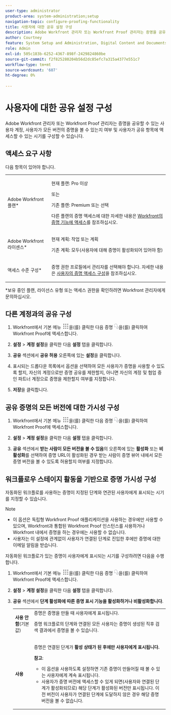 ```yaml
---
user-type: administrator
product-area: system-administration;setup
navigation-topic: configure-proofing-functionality
title: 사용자에 대한 공유 설정 구성
description: Adobe Workfront 관리자 또는 Workfront Proof 관리자는 증명을 공유할 수 있는 사용자 계정, 사용자가 모든 버전의 증명을 볼 수 있는지 여부 및 사용자가 공유 항목에 액세스할 수 있는 시기를 구성할 수 있습니다.
author: Courtney
feature: System Setup and Administration, Digital Content and Documents
role: Admin
exl-id: 505c183b-6252-4367-898f-2429824860be
source-git-commit: f2f825280204b56d2dc85efc7a315a4377e551c7
workflow-type: tm+mt
source-wordcount: '607'
ht-degree: 0%

---
```


# 사용자에 대한 공유 설정 구성

Adobe Workfront 관리자 또는 Workfront Proof 관리자는 증명을 공유할 수 있는 사용자 계정, 사용자가 모든 버전의 증명을 볼 수 있는지 여부 및 사용자가 공유 항목에 액세스할 수 있는 시기를 구성할 수 있습니다.

## 액세스 요구 사항

다음 항목이 있어야 합니다.

<table style="table-layout:auto"> 
 <col> 
 <col> 
 <tbody> 
  <tr> 
   <td role="rowheader">Adobe Workfront 플랜*</td> 
   <td> <p>현재 플랜: Pro 이상</p> <p>또는</p> <p>기존 플랜: Premium 또는 선택</p> <p>다른 플랜의 증명 액세스에 대한 자세한 내용은 <a href="../../../administration-and-setup/manage-workfront/configure-proofing/access-to-proofing-functionality.md" class="MCXref xref">Workfront의 증명 기능에 액세스</a>를 참조하십시오.</p> </td> 
  </tr> 
  <tr> 
   <td role="rowheader">Adobe Workfront 라이센스*</td> 
   <td> <p>현재 계획: 작업 또는 계획</p> <p>기존 계획: 모두(사용자에 대해 증명이 활성화되어 있어야 함)</p> </td> 
  </tr> 
  <tr> 
   <td role="rowheader">액세스 수준 구성*</td> 
   <td> <p>증명 권한 프로필에서 관리자를 선택해야 합니다. 자세한 내용은 <a href="../../../administration-and-setup/manage-workfront/configure-proofing/configure-a-users-proofing-access.md" class="MCXref xref">사용자의 증명 액세스 구성</a>을 참조하십시오.</p> </td> 
  </tr> 
 </tbody> 
</table>

&#42;보유 중인 플랜, 라이선스 유형 또는 액세스 권한을 확인하려면 Workfront 관리자에게 문의하십시오.

## 다른 계정과의 공유 구성

1. Workfront에서 기본 메뉴 ![](assets/main-menu-icon.png)을(를) 클릭한 다음 증명 ![](assets/proofing-in-main-menu.png)을(를) 클릭하여 Workfront Proof에 액세스합니다.

1. **설정** > **계정 설정**&#x200B;을 클릭한 다음 **설정** 탭을 클릭합니다.

1. **공유** 섹션에서 **공유 허용** 오른쪽에 있는 **설정**&#x200B;을 클릭합니다.

1. 표시되는 드롭다운 목록에서 옵션을 선택하여 모든 사용자가 증명을 사용할 수 있도록 할지, 자신의 계정으로만 증명 공유를 제한할지, 아니면 자신의 계정 및 협업 중인 파트너 계정으로 증명을 제한할지 여부를 지정합니다.
1. **저장**&#x200B;을 클릭합니다.

## 공유 증명의 모든 버전에 대한 가시성 구성

1. Workfront에서 기본 메뉴 ![](assets/main-menu-icon.png)을(를) 클릭한 다음 증명 ![](assets/proofing-in-main-menu.png)을(를) 클릭하여 Workfront Proof에 액세스합니다.

1. **설정** > **계정 설정**&#x200B;을 클릭한 다음 **설정** 탭을 클릭합니다.

1. **공유** 섹션에서 **받는 사람이 모든 버전을 볼 수 있음**&#x200B;의 오른쪽에 있는 **활성화** 또는 **비활성화**&#x200B;를 선택하여 증명 URL이 활성화된 경우 받는 사람이 증명 뷰어 내에서 모든 증명 버전을 볼 수 있도록 허용할지 여부를 지정합니다.

## 워크플로우 스테이지 활동을 기반으로 증명 가시성 구성

자동화된 워크플로를 사용하는 증명이 지정된 단계와 연관된 사용자에게 표시되는 시기를 지정할 수 있습니다.

>[!NOTE]
>
>* 이 옵션은 독립형 Workfront Proof 애플리케이션을 사용하는 경우에만 사용할 수 있으며, Workfront과 통합된 Workfront Proof 인스턴스를 사용하거나 Workfront 내에서 증명을 하는 경우에는 사용할 수 없습니다.
>* 사용자는 이 설정에 관계없이 사용자가 연결된 단계로 진입한 후에만 증명에 대한 이메일 알림을 받습니다.
>

자동화된 워크플로가 있는 증명이 사용자에게 표시되는 시기를 구성하려면 다음을 수행합니다.

1. Workfront에서 기본 메뉴 ![](assets/main-menu-icon.png)을(를) 클릭한 다음 증명 ![](assets/proofing-in-main-menu.png)을(를) 클릭하여 Workfront Proof에 액세스합니다.

1. **설정** > **계정 설정**&#x200B;을 클릭한 다음 **설정** 탭을 클릭합니다.

1. **공유** 섹션에서 **단계 활성화에 따른 증명 표시 기능을 활성화하거나 비활성화합니다**.

   <table style="table-layout:auto"> 
    <col> 
    <col> 
    <tbody> 
     <tr> 
      <td role="rowheader"><strong>사용 안 함</strong>(기본값)</td> 
      <td>증명은 증명을 만들 때 사용자에게 표시됩니다.<br><p>증명 워크플로의 단계와 연결된 모든 사용자는 증명이 생성된 직후 검색 결과에서 증명을 볼 수 있습니다.</p></td> 
     </tr> 
     <tr> 
      <td role="rowheader"><strong>사용</strong> </td> 
      <td> <p>증명은 연결된 단계가 <strong>활성 상태가 된 후에만 사용자에게 표시됩니다.</strong></p> <p><b>참고</b>:   
        <ul> 
         <li><em style="font-style: normal;">이 옵션을 사용하도록 설정하면 기존 증명이 만들어질 때 볼 수 있는 사용자에게 계속 표시됩니다.</em> </li> 
         <li>사용자가 증명 버전에 액세스할 수 있게 되면(사용자와 연결된 단계가 활성화되므로) 해당 단계가 활성화된 버전만 표시됩니다. 이전 버전이 사용자가 연결된 단계에 도달하지 않은 경우 해당 증명 버전을 볼 수 없습니다.</li> 
        </ul> </p> </td> 
     </tr> 
    </tbody> 
   </table>
